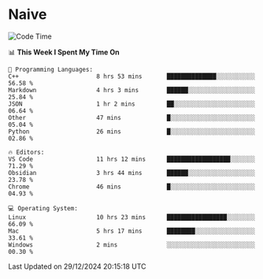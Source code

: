 # Naive
<!-- ## 日拱一卒，功不唐捐 -->
<!-- [![GitHub Streak](https://streak-stats.demolab.com/?user=XiaoXKKK)](https://git.io/streak-stats) -->
<!--START_SECTION:waka-->
![Code Time](http://img.shields.io/badge/Code%20Time-171%20hrs%206%20mins-blue)

📊 **This Week I Spent My Time On** 

```text
💬 Programming Languages: 
C++                      8 hrs 53 mins       ██████████████░░░░░░░░░░░   56.58 % 
Markdown                 4 hrs 3 mins        ██████░░░░░░░░░░░░░░░░░░░   25.84 % 
JSON                     1 hr 2 mins         ██░░░░░░░░░░░░░░░░░░░░░░░   06.64 % 
Other                    47 mins             █░░░░░░░░░░░░░░░░░░░░░░░░   05.04 % 
Python                   26 mins             █░░░░░░░░░░░░░░░░░░░░░░░░   02.86 % 

🔥 Editors: 
VS Code                  11 hrs 12 mins      ██████████████████░░░░░░░   71.29 % 
Obsidian                 3 hrs 44 mins       ██████░░░░░░░░░░░░░░░░░░░   23.78 % 
Chrome                   46 mins             █░░░░░░░░░░░░░░░░░░░░░░░░   04.93 % 

💻 Operating System: 
Linux                    10 hrs 23 mins      █████████████████░░░░░░░░   66.09 % 
Mac                      5 hrs 17 mins       ████████░░░░░░░░░░░░░░░░░   33.61 % 
Windows                  2 mins              ░░░░░░░░░░░░░░░░░░░░░░░░░   00.30 % 
```


 Last Updated on 29/12/2024 20:15:18 UTC
<!--END_SECTION:waka-->
